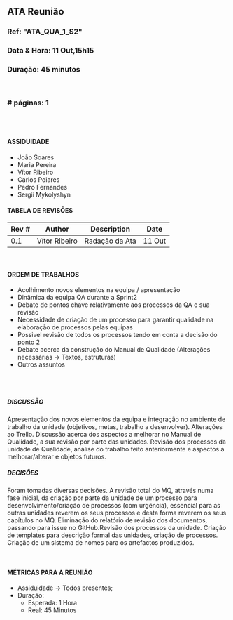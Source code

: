 # <QUALITY>

## ATA Reunião

### Ref: "ATA_QUA_1_S2"

### Data & Hora: 11 Out,15h15

### Duração: 45 minutos
 
 <br/>

### # páginas: 1

<br/> 
<br/>

#### ASSIDUIDADE

* João Soares
* Maria Pereira
* Vítor Ribeiro
* Carlos Poiares
* Pedro Fernandes
* Sergii Mykolyshyn

#### TABELA DE REVISÕES

Rev # | Author | Description | Date
--- | --- | --- | ---
0.1 | Vítor Ribeiro | Radação da Ata | 11 Out

<br/>

#### ORDEM DE TRABALHOS

* Acolhimento novos elementos na equipa / apresentação
* Dinâmica da equipa QA durante a Sprint2
* Debate de pontos chave relativamente aos processos da QA e sua revisão
* Necessidade de criação de um processo para garantir qualidade na elaboração de processos pelas equipas
* Possivel revisão de todos os processos tendo em conta a decisão do ponto 2
* Debate acerca da construção do Manual de Qualidade (Alterações necessárias -> Textos, estruturas)
* Outros assuntos

<br/> 
<br/>



##### DISCUSSÃO
Apresentação dos novos elementos da equipa e integração no ambiente de trabalho da unidade (objetivos, metas, trabalho a desenvolver). Alterações ao Trello. Discussão acerca dos aspectos
a melhorar no Manual de Qualidade, a sua revisão por parte das unidades. Revisão dos processos da unidade de Qualidade, análise do trabalho feito anteriormente e aspectos a melhorar/alterar e objetos futuros.
##### DECISÕES
Foram tomadas diversas decisões. A revisão total do MQ, através numa fase inicial, da criação por parte da unidade de um processo para desenvolvimento/criação de processos (com urgência), essencial para as outras unidades reverem os seus processos e desta forma reverem os seus capítulos no MQ. Eliminação do relatório de revisão dos documentos, passando para issue no GitHub.Revisão dos processos da unidade. Criação de templates para descrição formal das unidades, criação de processos. Criação de um sistema de nomes para os artefactos produzidos.

<br/>

#### MÉTRICAS PARA A REUNIÃO

* Assiduidade -> Todos presentes;
* Duração:
  * Esperada: 1 Hora
  * Real: 45 Minutos